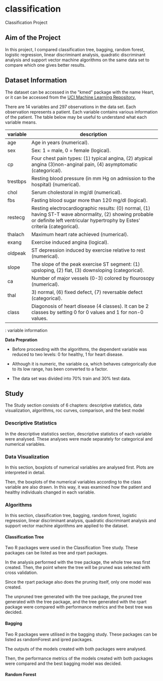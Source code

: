 # classification

Classification Project

## Aim of the Project

In this project, I compared classification tree, bagging, random forest, logistic regression, linear discriminant analysis, quadratic discriminant analysis and support vector machine algorithms on the same data set to compare which one gives better results.

## Dataset Information

The dataset can be accessed in the "kmed" package with the name Heart, or it can be accessed from the [UCI Machine Learning Repository.](https://archive.ics.uci.edu/ml/datasets/Heart+Disease)

There are 14 variables and 297 observations in the data set. Each observation represents a patient. Each variable contains various information of the patient. The table below may be useful to understand what each variable means.

| variable | description                                                                                                                                                                         |
|----------------|--------------------------------------------------------|
| age      | Age in years (numerical).                                                                                                                                                           |
| sex      | Sex: 1 = male, 0 = female (logical).                                                                                                                                                |
| cp       | Four chest pain types: (1) typical angina, (2) atypical angina (3)non-anginal pain, (4) asymptomatic (categorical).                                                                 |
| trestbps | Resting blood pressure (in mm Hg on admission to the hospital) (numerical).                                                                                                         |
| chol     | Serum cholestoral in mg/dl (numerical).                                                                                                                                             |
| fbs      | Fasting blood sugar more than 120 mg/dl (logical).                                                                                                                                  |
| restecg  | Resting electrocardiographic results: (0) normal, (1) having ST-T wave abnormality, (2) showing probable or definite left ventricular hypertrophy by Estes' criteria (categorical). |
| thalach  | Maximum heart rate achieved (numerical).                                                                                                                                            |
| exang    | Exercise induced angina (logical).                                                                                                                                                  |
| oldpeak  | ST depression induced by exercise relative to rest (numerical).                                                                                                                     |
| slope    | The slope of the peak exercise ST segment: (1) upsloping, (2) flat, (3) downsloping (categorical).                                                                                  |
| ca       | Number of major vessels (0-3) colored by flourosopy (numerical).                                                                                                                    |
| thal     | 3) normal, (6) fixed defect, (7) reversable defect (categorical).                                                                                                                   |
| class    | Diagonosis of heart disease (4 classes). It can be 2 classes by setting 0 for 0 values and 1 for non-0 values.                                                                      |

: variable information

**Data Prepration**

-   Before proceeding with the algorithms, the dependent variable was reduced to two levels: 0 for healthy, 1 for heart disease.

-   Although it is numeric, the variable ca, which behaves categorically due to its low range, has been converted to a factor.

-   The data set was divided into 70% train and 30% test data.


## Study

The Study section consists of 6 chapters: descriptive statistics, data visualization, algorithms, roc curves, comparison, and the best model

### Descriptive Statistics

In the descriptive statistics section, descriptive statistics of each variable were analysed. These analyses were made separately for categorical and numerical variables.

### Data Visualization

In this section, boxplots of numerical variables are analysed first. Plots are interpreted in detail. 

Then, the boxplots of the numerical variables according to the class variable are also drawn. In this way, it was examined how the patient and healthy individuals changed in each variable.

### Algorithms

In this section, classification tree, bagging, random forest, logistic regression, linear discriminant analysis, quadratic discriminant analysis and support vector machine algorithms are applied to the dataset.

#### Classification Tree

Two R packages were used in the Classification Tree study. These packages can be listed as tree and rpart packages. 

In the analysis performed with the tree package, the whole tree was first created. Then, the point where the tree will be pruned was selected with cross validation. 

Since the rpart package also does the pruning itself, only one model was created.

The unpruned tree generated with the tree package, the pruned tree generated with the tree package, and the tree generated with the rpart package were compared with performance metrics and the best tree was decided.

#### Bagging

Two R packages were utilised in the bagging study. These packages can be listed as randomForest and ipred packages. 

The outputs of the models created with both packages were analysed.

Then, the performance metrics of the models created with both packages were compared and the best bagging model was decided.

#### Random Forest


